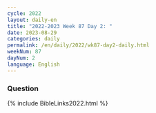 ```yaml
---
cycle: 2022
layout: daily-en
title: "2022-2023 Week 87 Day 2: "
date: 2023-08-29
categories: daily
permalink: /en/daily/2022/wk87-day2-daily.html
weekNum: 87
dayNum: 2
language: English
---
```


### Question     

{% include BibleLinks2022.html %}
